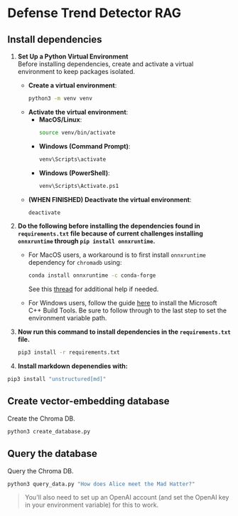 # Defense Trend Detector RAG

## Install dependencies

1. **Set Up a Python Virtual Environment**  
   Before installing dependencies, create and activate a virtual environment to keep packages isolated.

   - **Create a virtual environment**:
     ```sh
     python3 -m venv venv
     ```
   - **Activate the virtual environment**:
     - **MacOS/Linux**:
       ```sh
       source venv/bin/activate
       ```
     - **Windows (Command Prompt)**:
       ```sh
       venv\Scripts\activate
       ```
     - **Windows (PowerShell)**:
       ```sh
       venv\Scripts\Activate.ps1
       ```
    - **(WHEN FINISHED) Deactivate the virtual environment**:
       ```sh
       deactivate
       ```

2. **Do the following before installing the dependencies found in `requirements.txt` file because of current challenges installing `onnxruntime` through `pip install onnxruntime`.**

   - For MacOS users, a workaround is to first install `onnxruntime` dependency for `chromadb` using:

     ```sh
     conda install onnxruntime -c conda-forge
     ```
     See this [thread](https://github.com/microsoft/onnxruntime/issues/11037) for additional help if needed.

   - For Windows users, follow the guide [here](https://github.com/bycloudai/InstallVSBuildToolsWindows?tab=readme-ov-file) to install the Microsoft C++ Build Tools. Be sure to follow through to the last step to set the environment variable path.

3. **Now run this command to install dependencies in the `requirements.txt` file.** 

   ```sh
   pip3 install -r requirements.txt


4. **Install markdown depenendies with:** 

```python
pip3 install "unstructured[md]"
```

## Create vector-embedding database

Create the Chroma DB.

```python
python3 create_database.py
```

## Query the database

Query the Chroma DB.

```python
python3 query_data.py "How does Alice meet the Mad Hatter?"
```

> You'll also need to set up an OpenAI account (and set the OpenAI key in your environment variable) for this to work.
